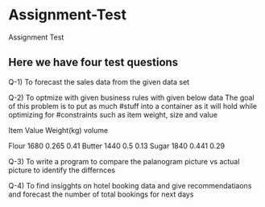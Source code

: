 # Assignment-Test
Assignment Test

## Here we have four test questions

Q-1) To forecast the sales data from the given data set

Q-2) To optmize with given business rules
with given below data The goal of this problem is to put as much #stuff into a container as it will hold while optimizing for #constraints such as item weight, size and value



Item    Value   Weight(kg)    volume

Flour   1680      0.265       0.41
Butter  1440      0.5         0.13
Sugar   1840      0.441       0.29

Q-3) To write a program to compare the palanogram picture vs actual picture to identify the differnces

Q-4) To find insigghts on hotel booking data and give recommendatiaons and forecast the number of total bookings for next days






